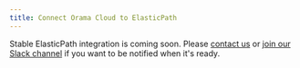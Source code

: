 ```yaml
---
title: Connect Orama Cloud to ElasticPath
---
```


Stable ElasticPath integration is coming soon. Please [contact us](mailto:info@oramasearch.com) or [join our Slack channel](https://orama.to/slack) if you want to be notified when it's ready.
